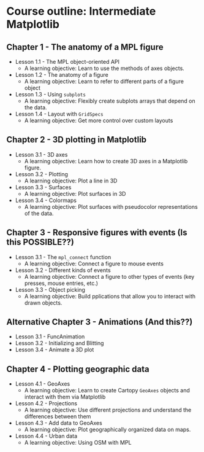 # Course outline: Intermediate Matplotlib

## Chapter 1 - The anatomy of a MPL figure
   * Lesson 1.1 - The MPL object-oriented API
     * A learning objective: Learn to use the methods of axes objects.
   * Lesson 1.2 - The anatomy of a figure
     * A learning objective: Learn to refer to different parts of a figure object
   * Lesson 1.3 - Using `subplots`
     * A learning objective: Flexibly create subplots arrays that depend on the data.
  * Lesson 1.4 - Layout with `GridSpecs`
    * A learning objective: Get more control over custom layouts
## Chapter 2 - 3D plotting in Matplotlib
   * Lesson 3.1 - 3D axes
     * A learning objective: Learn how to create 3D axes in a Matplotlib figure.
   * Lesson 3.2 - Plotting
     * A learning objective: Plot a line in 3D
   * Lesson 3.3 - Surfaces
     * A learning objective: Plot surfaces in 3D
   * Lesson 3.4 - Colormaps
     * A learning objective: Plot surfaces with pseudocolor representations of the data.

## Chapter 3 - Responsive figures with events (Is this POSSIBLE??)
   * Lesson 3.1 - The `mpl_connect` function
     * A learning objective: Connect a figure to mouse events
   * Lesson 3.2 - Different kinds of events
     * A learning objective: Connect a figure to other types of events (key presses, mouse entries, etc.)
   * Lesson 3.3 - Object picking
     * A learning objective: Build pplications that allow you to interact with drawn objects.

## Alternative Chapter 3 - Animations (And this??)
  * Lesson 3.1 - FuncAnimation
  * Lesson 3.2 - Initializing and Blitting
  * Lesson 3.4 - Animate a 3D plot
## Chapter 4 - Plotting geographic data
   * Lesson 4.1 - GeoAxes
     * A learning objective: Learn to create Cartopy `GeoAxes`  objects and interact with them via Matplotlib
   * Lesson 4.2 - Projections
     * A learning objective: Use different projections and understand the differences between them
   * Lesson 4.3 - Add data to GeoAxes
     * A learning objective: Plot geographically organized data on maps.
  * Lesson 4.4 - Urban data
    * A learning objective: Using OSM with MPL
